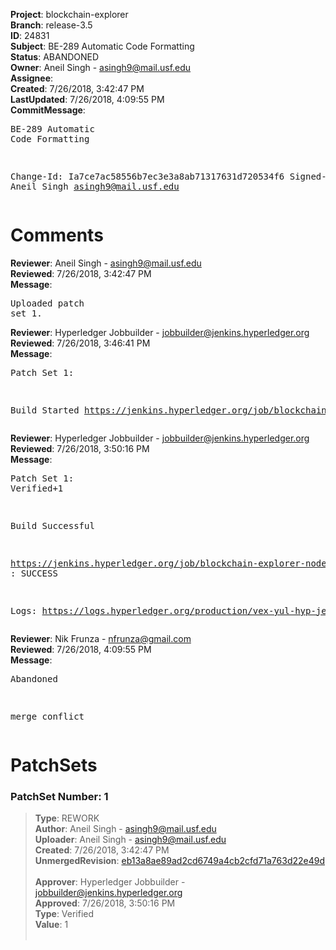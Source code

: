 <strong>Project</strong>: blockchain-explorer<br><strong>Branch</strong>: release-3.5<br><strong>ID</strong>: 24831<br><strong>Subject</strong>: BE-289 Automatic Code Formatting<br><strong>Status</strong>: ABANDONED<br><strong>Owner</strong>: Aneil Singh - asingh9@mail.usf.edu<br><strong>Assignee</strong>:<br><strong>Created</strong>: 7/26/2018, 3:42:47 PM<br><strong>LastUpdated</strong>: 7/26/2018, 4:09:55 PM<br><strong>CommitMessage</strong>:<br><pre>BE-289 Automatic Code Formatting

Change-Id: Ia7ce7ac58556b7ec3e3a8ab71317631d720534f6
Signed-off-by: Aneil Singh <asingh9@mail.usf.edu>
</pre><h1>Comments</h1><strong>Reviewer</strong>: Aneil Singh - asingh9@mail.usf.edu<br><strong>Reviewed</strong>: 7/26/2018, 3:42:47 PM<br><strong>Message</strong>: <pre>Uploaded patch set 1.</pre><strong>Reviewer</strong>: Hyperledger Jobbuilder - jobbuilder@jenkins.hyperledger.org<br><strong>Reviewed</strong>: 7/26/2018, 3:46:41 PM<br><strong>Message</strong>: <pre>Patch Set 1:

Build Started https://jenkins.hyperledger.org/job/blockchain-explorer-node6-verify-x86_64/346/</pre><strong>Reviewer</strong>: Hyperledger Jobbuilder - jobbuilder@jenkins.hyperledger.org<br><strong>Reviewed</strong>: 7/26/2018, 3:50:16 PM<br><strong>Message</strong>: <pre>Patch Set 1: Verified+1

Build Successful 

https://jenkins.hyperledger.org/job/blockchain-explorer-node6-verify-x86_64/346/ : SUCCESS

Logs: https://logs.hyperledger.org/production/vex-yul-hyp-jenkins-3/blockchain-explorer-node6-verify-x86_64/346</pre><strong>Reviewer</strong>: Nik Frunza - nfrunza@gmail.com<br><strong>Reviewed</strong>: 7/26/2018, 4:09:55 PM<br><strong>Message</strong>: <pre>Abandoned

merge conflict</pre><h1>PatchSets</h1><h3>PatchSet Number: 1</h3><blockquote><strong>Type</strong>: REWORK<br><strong>Author</strong>: Aneil Singh - asingh9@mail.usf.edu<br><strong>Uploader</strong>: Aneil Singh - asingh9@mail.usf.edu<br><strong>Created</strong>: 7/26/2018, 3:42:47 PM<br><strong>UnmergedRevision</strong>: [eb13a8ae89ad2cd6749a4cb2cfd71a763d22e49d](https://github.com/hyperledger-gerrit-archive/blockchain-explorer/commit/eb13a8ae89ad2cd6749a4cb2cfd71a763d22e49d)<br><br><strong>Approver</strong>: Hyperledger Jobbuilder - jobbuilder@jenkins.hyperledger.org<br><strong>Approved</strong>: 7/26/2018, 3:50:16 PM<br><strong>Type</strong>: Verified<br><strong>Value</strong>: 1<br><br></blockquote>